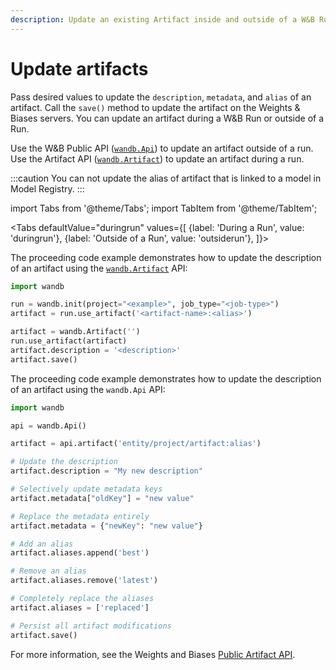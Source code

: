 ```yaml
---
description: Update an existing Artifact inside and outside of a W&B Run.
---
```


# Update artifacts

<head>
  <title>Update artifacts</title>
</head>

Pass desired values to update the `description`, `metadata`, and `alias` of an artifact. Call the `save()` method to update the artifact on the Weights & Biases servers. You can update an artifact during a W&B Run or outside of a Run.

Use the W&B Public API ([`wandb.Api`](https://docs.wandb.ai/ref/python/public-api/api)) to update an artifact outside of a run. Use the Artifact API ([`wandb.Artifact`](https://docs.wandb.ai/ref/python/artifact)) to update an artifact during a run.

:::caution
You can not update the alias of artifact that is linked to a model in Model Registry.
:::


import Tabs from '@theme/Tabs';
import TabItem from '@theme/TabItem';

<Tabs
  defaultValue="duringrun"
  values={[
    {label: 'During a Run', value: 'duringrun'},
    {label: 'Outside of a Run', value: 'outsiderun'},
  ]}>
  <TabItem value="duringrun">

The proceeding code example demonstrates how to update the description of an artifact using the [`wandb.Artifact`](https://docs.wandb.ai/ref/python/artifact) API:

```python
import wandb

run = wandb.init(project="<example>", job_type="<job-type>")
artifact = run.use_artifact('<artifact-name>:<alias>')

artifact = wandb.Artifact('')
run.use_artifact(artifact)
artifact.description = '<description>'
artifact.save()
```
  </TabItem>
  <TabItem value="outsiderun">

The proceeding code example demonstrates how to update the description of an artifact using the `wandb.Api` API:

```python
import wandb

api = wandb.Api()

artifact = api.artifact('entity/project/artifact:alias')

# Update the description
artifact.description = "My new description"

# Selectively update metadata keys
artifact.metadata["oldKey"] = "new value"

# Replace the metadata entirely
artifact.metadata = {"newKey": "new value"}

# Add an alias
artifact.aliases.append('best')

# Remove an alias
artifact.aliases.remove('latest')

# Completely replace the aliases
artifact.aliases = ['replaced']

# Persist all artifact modifications
artifact.save()
```

For more information, see the Weights and Biases [Public Artifact API](https://docs.wandb.ai/ref/python/public-api/artifact).
  </TabItem>
</Tabs>


